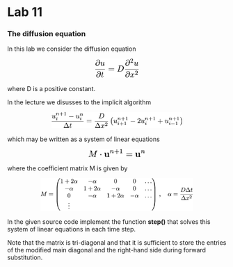 # Lab 11
### The diffusion equation


In this lab we consider the diffusion equation
<p align="center">
<img src="stuffy_stuff/f1.png" width="100">
</p>
where D is a positive constant.

In the lecture we disusses to the implicit algorithm
<p align="center">
<img src="stuffy_stuff/f2.png" width="300">
</p>
which may be written as a system of linear equations
<p align="center">
<img src="stuffy_stuff/f4.png" width="130">
</p>
where the coefficient matrix M is given by

<p align="center">
<img src="stuffy_stuff/f3.png" width="350">
</p>

In the given source code implement the function **step()** that solves this system of linear equations in each time step.

Note that the matrix is tri-diagonal and that it is sufficient to store the entries of the modified main diagonal and the right-hand side during forward substitution.